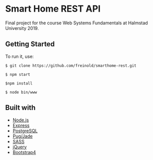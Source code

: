 # Smart Home REST API
Final project for the course Web Systems Fundamentals at Halmstad University 2019. 

## Getting Started

To run it, use: 
```
$ git clone https://github.com/freinold/smarthome-rest.git
```
```
$ npm start

$npm install
```
```
$ node bin/www 
```

## Built with
* [Node.js](https://nodejs.org/en/)
* [Express](https://expressjs.com/)
* [PostgreSQL](https://www.postgresql.org/)
* [Pug/Jade](https://pugjs.org/)
* [SASS](https://sass-lang.com/)
* [jQuery](https://jquery.com/)
* [Bootstrap4](https://getbootstrap.com/)
